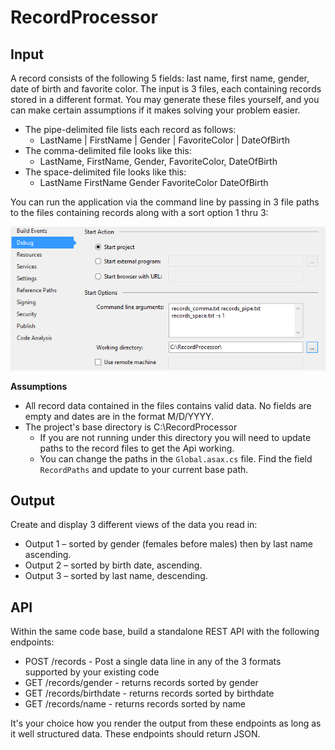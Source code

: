 # RecordProcessor

## Input
A record consists of the following 5 fields: last name, first name, gender, date of birth and favorite color. The input is 3 files, each containing records stored in a different format. You may generate these files yourself, and you can make certain assumptions if it makes solving your problem easier.
* The pipe-delimited file lists each record as follows: 
  * LastName | FirstName | Gender | FavoriteColor | DateOfBirth
* The comma-delimited file looks like this: 
  * LastName, FirstName, Gender, FavoriteColor, DateOfBirth
* The space-delimited file looks like this: 
  * LastName FirstName Gender FavoriteColor DateOfBirth

You can run the application via the command line by passing in 3 file paths to the files containing records along with a sort option 1 thru 3: 

![Image of Args](https://raw.githubusercontent.com/RyanFerretti/RecordProcessor/master/console.PNG)


  
**Assumptions**
* All record data contained in the files contains valid data.  No fields are empty and dates are in the format M/D/YYYY.
* The project's base directory is C:\RecordProcessor
  * If you are not running under this directory you will need to update paths to the record files to get the Api working.
  * You can change the paths in the `Global.asax.cs` file.  Find the field `RecordPaths` and update to your current base path.
  
## Output
Create and display 3 different views of the data you read in:
* Output 1 – sorted by gender (females before males) then by last name ascending.
* Output 2 – sorted by birth date, ascending.
* Output 3 – sorted by last name, descending.

## API
Within the same code base, build a standalone REST API with the following endpoints:
* POST /records - Post a single data line in any of the 3 formats supported by your existing code
* GET /records/gender - returns records sorted by gender
* GET /records/birthdate - returns records sorted by birthdate
* GET /records/name - returns records sorted by name

It's your choice how you render the output from these endpoints as long as it well structured data. These endpoints should return JSON.
